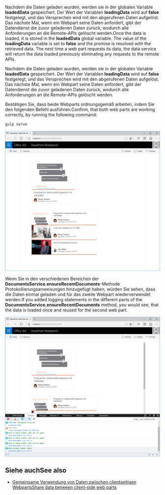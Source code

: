 <span data-ttu-id="d89f2-p128">Nachdem die Daten geladen wurden, werden sie in der globalen Variable **loadedData** gespeichert. Der Wert der Variablen **loadingData** wird auf **false** festgelegt, und das Versprechen wird mit den abgerufenen Daten aufgelöst. Das nächste Mal, wenn ein Webpart seine Daten anfordert, gibt der Datendienst die zuvor geladenen Daten zurück, wodurch alle Anforderungen an die Remote-APIs gelöscht werden.</span><span class="sxs-lookup"><span data-stu-id="d89f2-p128">Once the data is loaded, it is stored in the **loadedData** global variable. The value of the **loadingData** variable is set to **false** and the promise is resolved with the retrieved data. The next time a web part requests its data, the data service will return the data loaded previously eliminating any requests to the remote APIs.</span></span>

Nachdem die Daten geladen wurden, werden sie in der globalen Variable **loadedData** gespeichert. Der Wert der Variablen **loadingData** wird auf **false** festgelegt, und das Versprechen wird mit den abgerufenen Daten aufgelöst. Das nächste Mal, wenn ein Webpart seine Daten anfordert, gibt der Datendienst die zuvor geladenen Daten zurück, wodurch alle Anforderungen an die Remote-APIs gelöscht werden.

<span data-ttu-id="d89f2-264">Bestätigen Sie, dass beide Webparts ordnungsgemäß arbeiten, indem Sie den folgenden Befehl ausführen:</span><span class="sxs-lookup"><span data-stu-id="d89f2-264">Confirm, that both web parts are working correctly, by running the following command:</span></span>

```sh
gulp serve
```

![Die Webparts „Zuletzt verwendetes Dokument“ und „Zuletzt verwendete Dokumente“ zeigen Informationen zu den zuletzt geänderten Dokumenten an](../../../../images/tutorial-sharingdata-recent-document-recent-documents.png)

<span data-ttu-id="d89f2-266">Wenn Sie in den verschiedenen Bereichen der **DocumentsService.ensureRecentDocuments**-Methode Protokollierungsanweisungen hinzugefügt haben, würden Sie sehen, dass die Daten einmal geladen und für das zweite Webpart wiederverwendet werden.</span><span class="sxs-lookup"><span data-stu-id="d89f2-266">If you added logging statements in the different parts of the **DocumentsService.ensureRecentDocuments** method, you would see, that the data is loaded once and reused for the second web part.</span></span>

![Entwicklerkonsole, in der unterschiedliche Protokollierungsanweisungen in Microsoft Edge angezeigt werden](../../../../images/tutorial-sharingdata-console-log.png)

## <a name="see-also"></a><span data-ttu-id="d89f2-268">Siehe auch</span><span class="sxs-lookup"><span data-stu-id="d89f2-268">See also</span></span>

- [<span data-ttu-id="d89f2-269">Gemeinsame Verwendung von Daten zwischen clientseitigen Webparts</span><span class="sxs-lookup"><span data-stu-id="d89f2-269">Share data between client-side web parts</span></span>](./share-data-between-web-parts)